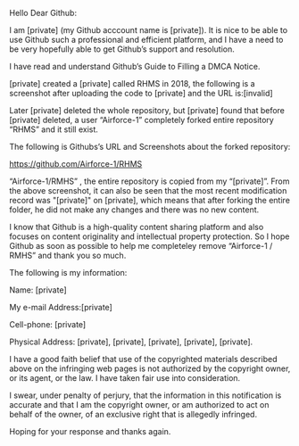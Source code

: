 Hello Dear Github:

 

I am [private] (my Github acccount name is [private]). It is nice to be able to use Github such a professional and efficient platform, and I have a need to be very hopefully able to get Github’s support and resolution.

 

I have read and understand Github’s Guide to Filling a DMCA Notice.

 

[private] created a [private] called RHMS in 2018, the following is a screenshot after uploading the code to [private] and the URL is:[invalid]

 

 

 

Later [private] deleted the whole repository, but [private] found that before [private] deleted, a user “Airforce-1” completely forked entire repository “RHMS” and it still exist.

 

The following is Githubs’s URL and Screenshots about the forked repository:

https://github.com/Airforce-1/RHMS

 

 

“Airforce-1/RMHS” , the entire repository is copied from my “[private]”. From the above screenshot, it can also be seen that the most recent modification record was "[private]" on [private], which means that after forking the entire folder, he did not make any changes and there was no new content.

 

I know that Github is a high-quality content sharing platform and also focuses on content originality and intellectual property protection. So I hope Github as soon as possible to help me completeley remove “Airforce-1 / RMHS” and thank you so much.

 

The following is my information:

Name: [private]

My e-mail Address:[private]

Cell-phone: [private]

Physical Address: [private], [private], [private], [private], [private].

 

 

I have a good faith belief that use of the copyrighted materials described above on the infringing web pages is not authorized by the copyright owner, or its agent, or the law. I have taken fair use into consideration.

 

I swear, under penalty of perjury, that the information in this notification is accurate and that I am the copyright owner, or am authorized to act on behalf of the owner, of an exclusive right that is allegedly infringed.

 

Hoping for your response and thanks again.
